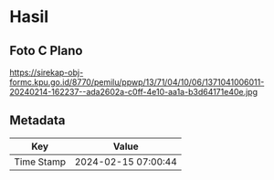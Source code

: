 # Hasil

## Foto C Plano

https://sirekap-obj-formc.kpu.go.id/8770/pemilu/ppwp/13/71/04/10/06/1371041006011-20240214-162237--ada2602a-c0ff-4e10-aa1a-b3d64171e40e.jpg


## Metadata

| Key        | Value               |
| ---------- | ------------------- |
| Time Stamp | 2024-02-15 07:00:44 |



